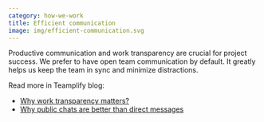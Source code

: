 ```yaml
---
category: how-we-work
title: Efficient communication
image: img/efficient-communication.svg
---
```


Productive communication and work transparency are crucial for project success. 
We prefer to have open team communication by default. It greatly helps us keep 
the team in sync and minimize distractions.

Read more in Teamplify blog:
- [Why work transparency matters?](https://teamplify.com/blog/why-work-transparency-matters/)
- [Why public chats are better than direct messages](https://teamplify.com/blog/why-public-chats-are-better-than-direct-messages/)
